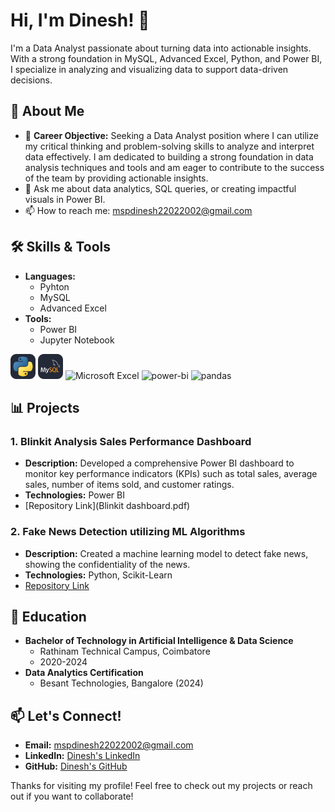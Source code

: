 # Hi, I'm Dinesh! 👋

I'm a Data Analyst passionate about turning data into actionable insights. With a strong foundation in MySQL, Advanced Excel, Python, and Power BI, I specialize in analyzing and visualizing data to support data-driven decisions.

## 🚀 About Me

- 🎯 **Career Objective:** Seeking a Data Analyst position where I can utilize my critical thinking and problem-solving skills to analyze and interpret data effectively. I am dedicated to building a strong foundation in data analysis techniques and tools and am eager to contribute to the success of the team by providing actionable insights.
- 💬 Ask me about data analytics, SQL queries, or creating impactful visuals in Power BI.
- 📫 How to reach me: [mspdinesh22022002@gmail.com](mailto:mspdinesh22022002@gmail.com)

## 🛠️ Skills & Tools

- **Languages:**
  - Pyhton
  - MySQL
  - Advanced Excel
- **Tools:**
  - Power BI
  - Jupyter Notebook

<img src="https://raw.githubusercontent.com/tandpfun/skill-icons/65dea6c4eaca7da319e552c09f4cf5a9a8dab2c8/icons/Python-Dark.svg" alt="Python" width="40" height="40"> <img src="https://raw.githubusercontent.com/tandpfun/skill-icons/65dea6c4eaca7da319e552c09f4cf5a9a8dab2c8/icons/MySQL-Dark.svg" alt="MySQL" width="40" height="40"> <img src="https://img.icons8.com/color/48/000000/microsoft-excel-2019.png" alt="Microsoft Excel" width="40" height="40"> <img width="40" height="40" src="https://img.icons8.com/dusk/64/power-bi.png" alt="power-bi"/> <img width="40" height="40" src="https://img.icons8.com/color/48/pandas.png" alt="pandas"/>



## 📊 Projects

### 1. **Blinkit Analysis Sales Performance Dashboard**
   - **Description:** Developed a comprehensive Power BI dashboard to monitor key performance indicators (KPIs) such as total sales, average sales, number of items sold, and customer ratings.
   - **Technologies:** Power BI
   - [Repository Link](Blinkit dashboard.pdf)

### 2. **Fake News Detection utilizing ML Algorithms**
   - **Description:** Created a machine learning model to detect fake news, showing the confidentiality of the news.
   - **Technologies:** Python, Scikit-Learn
   - [Repository Link](https://github.com/yourusername/fake-news-detection)

## 🌟 Education

- **Bachelor of Technology in Artificial Intelligence & Data Science**
  - Rathinam Technical Campus, Coimbatore
  - 2020-2024
- **Data Analytics Certification**
  - Besant Technologies, Bangalore (2024)

## 📫 Let's Connect!

- **Email:** [mspdinesh22022002@gmail.com](mailto:mspdinesh22022002@gmail.com)
- **LinkedIn:** [Dinesh's LinkedIn](https://www.linkedin.com/in/dinesh2202)
- **GitHub:** [Dinesh's GitHub](https://github.com/yourusername)

Thanks for visiting my profile! Feel free to check out my projects or reach out if you want to collaborate!
